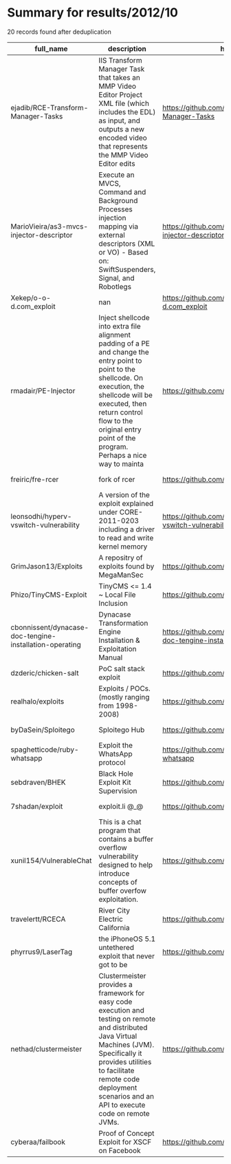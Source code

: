 
# Summary for results/2012/10
    
20 records found after deduplication

| full_name | description | html_url | matched_list | matched_count | pushed_at | size | stargazers_count | language | forks_count |
|---------------------------------------------------------|------------------------------------------------------------------------------------------------------------------------------------------------------------------------------------------------------------------------------------------------------------------|----------------------------------------------------------------------------|---------------------------|-----------------|---------------------------|--------|--------------------|--------------|---------------|
| ejadib/RCE-Transform-Manager-Tasks | IIS Transform Manager Task that takes an MMP Video Editor Project XML file (which includes the EDL) as input, and outputs a new encoded video that represents the MMP Video Editor edits | https://github.com/ejadib/RCE-Transform-Manager-Tasks | ['rce'] | 1 | 2012-10-11 15:55:21+00:00 | 192 | 2 | C# | 0 |
| MarioVieira/as3-mvcs-injector-descriptor | Execute an MVCS, Command and Background Processes injection mapping via external descriptors (XML or VO) - Based on: SwiftSuspenders, Signal, and Robotlegs | https://github.com/MarioVieira/as3-mvcs-injector-descriptor | ['command injection'] | 1 | 2012-10-03 09:33:16+00:00 | 1152 | 1 | ActionScript | 0 |
| Xekep/o-o-d.com_exploit | nan | https://github.com/Xekep/o-o-d.com_exploit | ['exploit'] | 1 | 2012-10-28 14:16:20+00:00 | 9168 | 0 | Assembly | 0 |
| rmadair/PE-Injector | Inject shellcode into extra file alignment padding of a PE and change the entry point to point to the shellcode. On execution, the shellcode will be executed, then return control flow to the original entry point of the program. Perhaps a nice way to mainta | https://github.com/rmadair/PE-Injector | ['shellcode'] | 1 | 2012-10-29 01:25:00+00:00 | 116 | 18 | Python | 9 |
| freiric/fre-rcer | fork of rcer | https://github.com/freiric/fre-rcer | ['rce'] | 1 | 2012-10-27 12:58:15+00:00 | 2044 | 0 | Java | 1 |
| leonsodhi/hyperv-vswitch-vulnerability | A version of the exploit explained under CORE-2011-0203 including a driver to read and write kernel memory | https://github.com/leonsodhi/hyperv-vswitch-vulnerability | ['exploit'] | 1 | 2012-10-23 15:19:23+00:00 | 116 | 1 | nan | 1 |
| GrimJason13/Exploits | A repositry of exploits found by MegaManSec | https://github.com/GrimJason13/Exploits | ['exploit'] | 1 | 2012-10-21 03:05:27+00:00 | 66 | 0 | Python | 0 |
| Phizo/TinyCMS-Exploit | TinyCMS <= 1.4 ~ Local File Inclusion | https://github.com/Phizo/TinyCMS-Exploit | ['exploit'] | 1 | 2012-10-16 15:20:46+00:00 | 60 | 0 | nan | 0 |
| cbonnissent/dynacase-doc-tengine-installation-operating | Dynacase Transformation Engine Installation & Exploitation Manual | https://github.com/cbonnissent/dynacase-doc-tengine-installation-operating | ['exploit'] | 1 | 2012-10-22 09:31:10+00:00 | 128 | 0 | nan | 2 |
| dzderic/chicken-salt | PoC salt stack exploit | https://github.com/dzderic/chicken-salt | ['exploit'] | 1 | 2012-10-13 13:21:21+00:00 | 112 | 3 | Python | 0 |
| realhalo/exploits | Exploits / POCs. (mostly ranging from 1998-2008) | https://github.com/realhalo/exploits | ['exploit'] | 1 | 2012-10-09 00:00:57+00:00 | 204 | 0 | C | 1 |
| byDaSein/Sploitego | Sploitego Hub | https://github.com/byDaSein/Sploitego | ['sploit'] | 1 | 2012-10-03 21:39:25+00:00 | 48 | 0 | nan | 0 |
| spaghetticode/ruby-whatsapp | Exploit the WhatsApp protocol | https://github.com/spaghetticode/ruby-whatsapp | ['exploit'] | 1 | 2012-10-05 15:57:23+00:00 | 123 | 0 | Ruby | 0 |
| sebdraven/BHEK | Black Hole Exploit Kit Supervision | https://github.com/sebdraven/BHEK | ['exploit'] | 1 | 2012-10-03 18:55:24+00:00 | 112 | 1 | Python | 3 |
| 7shadan/exploit | exploit.li @_@ | https://github.com/7shadan/exploit | ['exploit'] | 1 | 2012-10-07 14:56:38+00:00 | 208 | 0 | nan | 0 |
| xunil154/VulnerableChat | This is a chat program that contains a buffer overflow vulnerability designed to help introduce concepts of buffer overfow exploitation. | https://github.com/xunil154/VulnerableChat | ['exploit'] | 1 | 2012-10-30 16:25:56+00:00 | 216 | 1 | C | 1 |
| travelertt/RCECA | River City Electric California | https://github.com/travelertt/RCECA | ['rce'] | 1 | 2012-10-28 22:38:03+00:00 | 14646 | 1 | PHP | 0 |
| phyrrus9/LaserTag | the iPhoneOS 5.1 untethered exploit that never got to be | https://github.com/phyrrus9/LaserTag | ['exploit'] | 1 | 2012-10-02 13:54:46+00:00 | 92 | 0 | C++ | 0 |
| nethad/clustermeister | Clustermeister provides a framework for easy code execution and testing on remote and distributed Java Virtual Machines (JVM). Specifically it provides utilities to facilitate remote code deployment scenarios and an API to execute code on remote JVMs. | https://github.com/nethad/clustermeister | ['remote code execution'] | 1 | 2012-10-01 11:11:29+00:00 | 27875 | 6 | Java | 2 |
| cyberaa/failbook | Proof of Concept Exploit for XSCF on Facebook | https://github.com/cyberaa/failbook | ['exploit'] | 1 | 2012-10-18 18:37:19+00:00 | 124 | 0 | Ruby | 0 |
